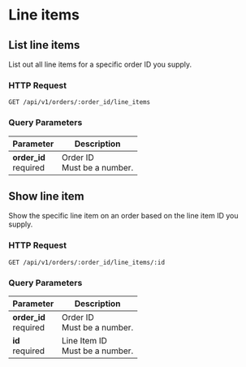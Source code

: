 #  Line items

## List line items

List out all line items for a specific order ID you supply.

### HTTP Request

`GET /api/v1/orders/:order_id/line_items`

### Query Parameters

Parameter | Description
--------- | -----------
<div><strong>order_id </strong></div><div> required </div> | <div>Order ID</div><div> Must be a number. </div>


## Show line item

Show the specific line item on an order based on the line item ID you supply.

### HTTP Request

`GET /api/v1/orders/:order_id/line_items/:id`

### Query Parameters

Parameter | Description
--------- | -----------
<div><strong>order_id </strong></div><div> required </div> | <div>Order ID</div><div> Must be a number. </div>
<div><strong>id </strong></div><div> required </div> | <div>Line Item ID</div><div> Must be a number. </div>


